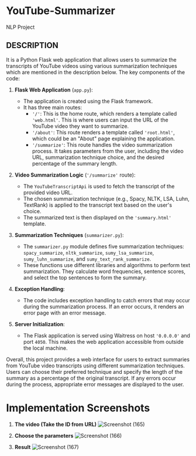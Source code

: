 # YouTube-Summarizer
NLP Project

## DESCRIPTION

It is a Python Flask web application that allows users to summarize the transcripts of YouTube videos using various summarization techniques which are mentioned in the description below. The key components of the code:

1. **Flask Web Application** (`app.py`):
   - The application is created using the Flask framework.
   - It has three main routes:
     - `'/'`: This is the home route, which renders a template called `'web.html'`. This is where users can input the URL of the YouTube video they want to summarize.
     - `'/about'`: This route renders a template called `'root.html'`, which could be an "About" page explaining the application.
     - `'/summarize'`: This route handles the video summarization process. It takes parameters from the user, including the video URL, summarization technique choice, and the desired percentage of the summary length.

2. **Video Summarization Logic** (`'/summarize'` route):
   - The `YouTubeTranscriptApi` is used to fetch the transcript of the provided video URL.
   - The chosen summarization technique (e.g., Spacy, NLTK, LSA, Luhn, TextRank) is applied to the transcript text based on the user's choice.
   - The summarized text is then displayed on the `'summary.html'` template.

3. **Summarization Techniques** (`summarizer.py`):
   - The `summarizer.py` module defines five summarization techniques: `spacy_summarize`, `nltk_summarize`, `sumy_lsa_summarize`, `sumy_luhn_summarize`, and `sumy_text_rank_summarize`.
   - These functions use different libraries and algorithms to perform text summarization. They calculate word frequencies, sentence scores, and select the top sentences to form the summary.

4. **Exception Handling**:
   - The code includes exception handling to catch errors that may occur during the summarization process. If an error occurs, it renders an error page with an error message.

5. **Server Initialization**:
   - The Flask application is served using Waitress on host `'0.0.0.0'` and port `4050`. This makes the web application accessible from outside the local machine.

Overall, this project provides a web interface for users to extract summaries from YouTube video transcripts using different summarization techniques. Users can choose their preferred technique and specify the length of the summary as a percentage of the original transcript. If any errors occur during the process, appropriate error messages are displayed to the user.

# Implementation Screenshots

1. **The video (Take the ID from URL)**
![Screenshot (165)](https://github.com/AyushmanRF/YouTube-Summarizer/assets/84237760/cd9ab965-b1bc-4793-8a12-e67ff5b6651e)

2. **Choose the parameters** 
![Screenshot (166)](https://github.com/AyushmanRF/YouTube-Summarizer/assets/84237760/08a45306-a180-4369-a203-156bb9139070)

3. **Result** 
![Screenshot (167)](https://github.com/AyushmanRF/YouTube-Summarizer/assets/84237760/fd038df0-ade8-4bd2-a431-6459fe0ffa24)



